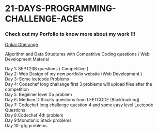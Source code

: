# 21-DAYS-PROGRAMMING-CHALLENGE-ACES

### Check out my Porfolio to know more about my work !!!
[Onkar Dherange](https://onkar.netlify.app/)

Algorithm and Data Structures with Competitive Coding questions / Web Development Material

Day 1: SEPT20B questions ( Competitive )\
Day 2: Web Design of my new portfolio website (Web Development )\
Day 3: Some leetcode Problems\
Day 4: Codechef long challange first 3 problems will upload files after the competition\
Day 5: Beginner level Dp problem\
Day 6: Medium Difficulty questions from LEETCODE (Backtracking)\
Day 7: Codechef long challenge question 4 and some easy level Leetcode Questions\
Day 8:Codechef 4th problem\
Day 9:Monotonic Stack problems\
Day 10: gfg problems
